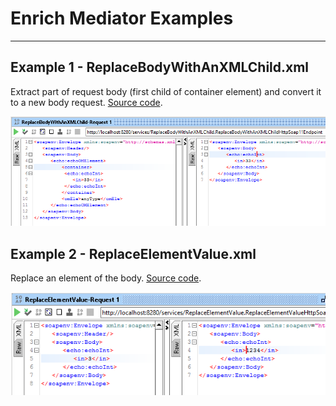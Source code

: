 # Enrich Mediator Examples
---------------------

## Example 1 - ReplaceBodyWithAnXMLChild.xml

Extract part of request body (first child of container element) and convert it to a new body request.
[Source code](https://github.com/Emmerson-Miranda/WSO2-4.9/blob/master/WSO2EnrichMediatorParentProject/EnrichMediatorESB/src/main/synapse-config/proxy-services/ReplaceBodyWithAnXMLChild.xml "ReplaceBodyWithAnXMLChild").

![example](./images/image1.png)


## Example 2 - ReplaceElementValue.xml

Replace an element of the body.
[Source code](https://github.com/Emmerson-Miranda/WSO2-4.9/blob/master/WSO2EnrichMediatorParentProject/EnrichMediatorESB/src/main/synapse-config/proxy-services/ReplaceElementValue.xml "ReplaceElementValue").

![example](./images/image2.png)